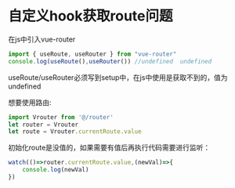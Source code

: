 # 自定义hook获取route问题

在js中引入vue-router

```js
import { useRoute, useRouter } from "vue-router"
console.log(useRoute(),useRouter()) //undefined  undefined
```

useRoute/useRouter必须写到setup中，在js中使用是获取不到的，值为undefined

想要使用路由:

```js
import Vrouter from '@/router'
let router = Vrouter
let route = Vrouter.currentRoute.value
```

初始化route是没值的，如果需要有值后再执行代码需要进行监听：

```js
watch(()=>router.currentRoute.value,(newVal)=>{
    console.log(newVal)
})
```
